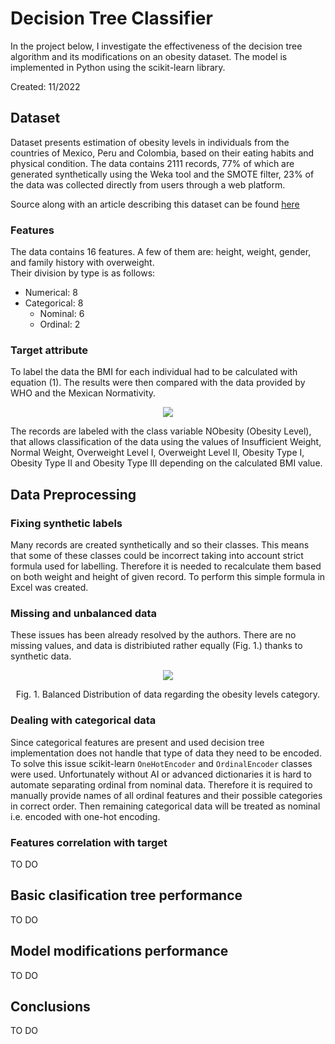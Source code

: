 # Decision Tree Classifier

In the project below, I investigate the effectiveness of the decision tree algorithm and its modifications on an obesity dataset. The model is implemented in Python using the scikit-learn library.

Created: 11/2022

## Dataset
Dataset presents estimation of obesity levels in individuals from the countries of Mexico, Peru and Colombia, based on their eating habits and physical condition. The data contains 2111 records, 77% of which are generated synthetically using the Weka tool and the SMOTE filter, 23% of the data was collected directly from users through a web platform.

Source along with an article describing this dataset can be found [here](https://www.sciencedirect.com/science/article/pii/S2352340919306985?via%3Dihub#fd1)

### Features
The data contains 16 features. A few of them are: height, weight, gender, and family history with overweight.  
Their division by type is as follows:

- Numerical: 8
- Categorical: 8
  - Nominal: 6
  - Ordinal: 2
  
### Target attribute
To label the data the BMI for each individual had to be calculated with equation (1). The results were then compared with the data provided by WHO and the Mexican Normativity.

<p align="center">
  <img src="https://user-images.githubusercontent.com/80170154/199259442-10dc9e75-eed0-4b7d-9446-c2a0d2789f76.png" />
</p>

The records are labeled with the class variable NObesity (Obesity Level), that allows classification of the data using the values of Insufficient Weight, Normal Weight, Overweight Level I, Overweight Level II, Obesity Type I, Obesity Type II and Obesity Type III depending on the calculated BMI value. 


## Data Preprocessing

### Fixing synthetic labels

Many records are created synthetically and so their classes. This means that some of these classes could be incorrect taking into account strict formula used for labelling. Therefore it is needed to recalculate them based on both weight and height of given record. To perform this simple formula in Excel was created.

### Missing and unbalanced data

These issues has been already resolved by the authors. There are no missing values, and data is distribiuted rather equally (Fig. 1.) thanks to synthetic data.

<p align="center">
  <img src="https://user-images.githubusercontent.com/80170154/199302535-6b86e875-d737-49f1-b3ac-273c6db5d38c.png" />
</p>
<p align="center">
  Fig. 1. Balanced Distribution of data regarding the obesity levels category.
</p>

### Dealing with categorical data

Since categorical features are present and used decision tree implementation does not handle that type of data they need to be encoded. To solve this issue scikit-learn ```OneHotEncoder``` and ```OrdinalEncoder``` classes were used. Unfortunately without AI or advanced dictionaries it is hard to automate separating ordinal from nominal data. Therefore it is required to manually provide names of all ordinal features and their possible categories in correct order. Then remaining categorical data will be treated as nominal i.e. encoded with one-hot encoding.

### Features correlation with target

TO DO

## Basic clasification tree performance

TO DO

## Model modifications performance

TO DO

## Conclusions

TO DO
